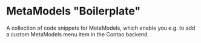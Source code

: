 MetaModels "Boilerplate"
=========================
 
A collection of code snippets for MetaModels, which enable you e.g. to add a custom MetaModels menu item in the Contao backend.
